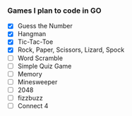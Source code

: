 ### Games I plan to code in GO

- [x] Guess the Number
- [x] Hangman
- [x] Tic-Tac-Toe
- [x] Rock, Paper, Scissors, Lizard, Spock
- [ ] Word Scramble
- [ ] Simple Quiz Game
- [ ] Memory
- [ ] Minesweeper
- [ ] 2048
- [ ] fizzbuzz
- [ ] Connect 4